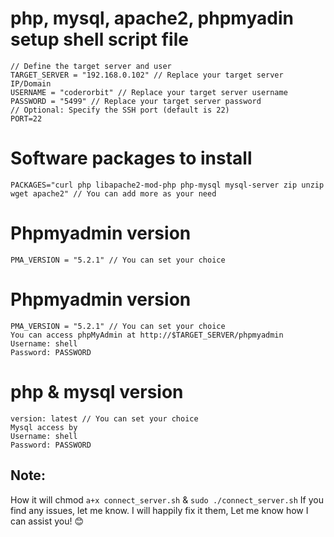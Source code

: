 # php, mysql, apache2, phpmyadin setup shell script file


```
// Define the target server and user
TARGET_SERVER = "192.168.0.102" // Replace your target server IP/Domain
USERNAME = "coderorbit" // Replace your target server username
PASSWORD = "5499" // Replace your target server password
// Optional: Specify the SSH port (default is 22)
PORT=22

```
# Software packages to install
```
PACKAGES="curl php libapache2-mod-php php-mysql mysql-server zip unzip wget apache2" // You can add more as your need
```

# Phpmyadmin version
```
PMA_VERSION = "5.2.1" // You can set your choice
```

# Phpmyadmin version
```
PMA_VERSION = "5.2.1" // You can set your choice
You can access phpMyAdmin at http://$TARGET_SERVER/phpmyadmin
Username: shell
Password: PASSWORD
```

# php & mysql version
```
version: latest // You can set your choice
Mysql access by 
Username: shell
Password: PASSWORD
```
## Note: 

How it will chmod  ```a+x connect_server.sh``` & ```sudo ./connect_server.sh``` If you find any issues, let me know. I will happily fix it them, Let me know how I can assist you! 😊
